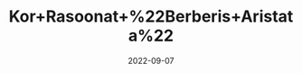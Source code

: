 ---
title: 'Kor+Rasoonat+%22Berberis+Aristata%22'
date: '2022-09-07' 
metatag: '' 
inventory: '0' 
draft: false 
# meta description 
shortDescripton: ''
description: 'Herb'
longdescription: ''
featured: True
# product Price
price: '80.0'
# Product Short Description
shortDescription: ''
productID: 'D0401DEC-F123-ED11-9968-005056B3A416'
type: 'products'
category: 'Herb' 
thumnailproduct: 'https://aminsaddiquidawakhana.eralive.net/images/products/D0401DEC-F123-ED11-9968-005056B3A4161.png' 
images:
  - image: 'images/products/D0401DEC-F123-ED11-9968-005056B3A4161.png'  
Variants:
---